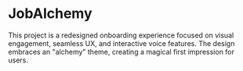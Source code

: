 # JobAlchemy
This project is a redesigned onboarding experience focused on visual engagement, seamless UX, and interactive voice features. The design embraces an "alchemy" theme, creating a magical first impression for users.

